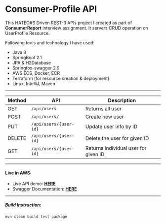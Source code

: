 Consumer-Profile API
====================

This HATEOAS Driven REST-3 APIs project I created as part of **ConsumerReport** interview assignment. It servers CRUD operation on UserProfile Resource.

Following tools and technology I have used:

* Java 8
* SpringBoot 2.1
* JPA & H2Database
* Springfox-swagger 2.9
* AWS ECS, Docker, ECR
* Terraform (for resource creation & deployment)
* Linux, IntelliJ, Maven

-------

|Method                |API                            |Description                         |
|----------------|-------------------------------|-----------------------------|
|GET             |`/api/users `                  |Returns all user             |
|POST            |`/api/users/`                  |Create new user              |
|PUT             |`/api/users/{user-id}`         |Update user info by ID|
|DELETE          |`/api/users/{user-id}`         |Delete the user for given ID |
|GET             |`/api/users/{user-id}`         |Returns individual user for given ID |

----


#### Live in AWS:
* Live API demo: **[HERE](http://35.174.137.88/api/users/)**
* Swagger Documentation:  **[HERE](http://35.174.137.88/api/swagger-ui.html#/user-resource)**

----

##### Build Instruction:
``mvn clean build test package``

